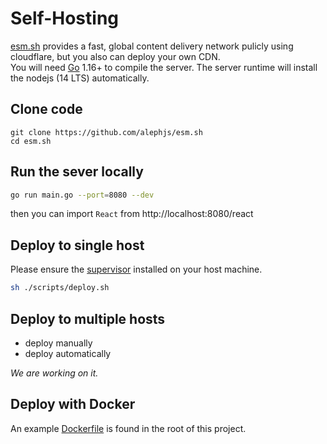 # Self-Hosting

[esm.sh](https://esm.sh) provides a fast, global content delivery network pulicly using cloudflare, but you also can deploy your own CDN.<br>
You will need [Go](https://golang.org/dl) 1.16+ to compile the server. The server runtime will install the nodejs (14 LTS) automatically.

## Clone code

```baseh
git clone https://github.com/alephjs/esm.sh
cd esm.sh
```

## Run the sever locally

```bash
go run main.go --port=8080 --dev
```

then you can import `React` from http://localhost:8080/react

## Deploy to single host

Please ensure the [supervisor](http://supervisord.org/) installed on your host machine.

```bash
sh ./scripts/deploy.sh
```

## Deploy to multiple hosts

- deploy manually
- deploy automatically

_We are working on it._

## Deploy with Docker

An example [Dockerfile](./Dockerfile) is found in the root of this project.
